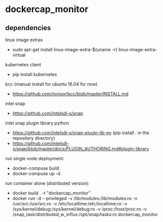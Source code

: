 # dockercap_monitor

## dependencies
linux image extras

- sudo apt-get install linux-image-extra-$(uname -r) linux-image-extra-virtual

kubernetes client

- pip install kubernetes

bcc (manual install for ubuntu 16.04 for now)

- https://github.com/iovisor/bcc/blob/master/INSTALL.md

intel snap

- https://github.com/intelsdi-x/snap

intel snap plugin library python

- https://github.com/intelsdi-x/snap-plugin-lib-py (pip install . in the repository directory)
- https://github.com/intelsdi-x/snap/blob/master/docs/PLUGIN_AUTHORING.md#plugin-library

run single node deployment:
- docker-compuse build
- docker-compuse up -d

run container alone (distributed version):

- docker build . -t "dockercap_monitor"
- docker run -d --privileged -v /lib/modules:/lib/modules:ro -v /usr/src:/usr/src:ro -v /etc/localtime:/etc/localtime:ro -v /sys/kernel/debug:/sys/kernel/debug:ro -v /proc:/host/proc:ro -v <PATH TO REPO>/snap_task/distributed_w_influx:/opt/snap/tasks:ro dockercap_monitor
